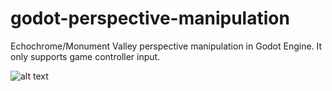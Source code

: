 # godot-perspective-manipulation
 
Echochrome/Monument Valley perspective manipulation in Godot Engine. It only supports game controller input.

![alt text](https://78.media.tumblr.com/858bb90346f27a2893bd677b46bc9fc6/tumblr_oxrvo1sbCw1vptgano1_1280.gif)

